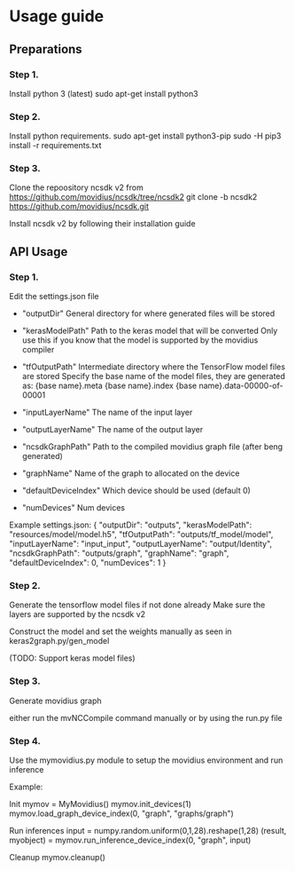# Usage guide

## Preparations

### Step 1.
Install python 3 (latest)
sudo apt-get install python3


### Step 2.
Install python requirements.
sudo apt-get install python3-pip
sudo -H pip3 install -r requirements.txt


### Step 3.
Clone the repoository ncsdk v2 from https://github.com/movidius/ncsdk/tree/ncsdk2
git clone -b ncsdk2 https://github.com/movidius/ncsdk.git

Install ncsdk v2 by following their installation guide

## API Usage

### Step 1.

Edit the settings.json file
- "outputDir" 
General directory for where generated files will be stored

- "kerasModelPath"
Path to the keras model that will be converted
Only use this if you know that the model is supported by the movidius compiler

- "tfOutputPath"
Intermediate directory where the TensorFlow model files are stored
Specify the base name of the model files, 
they are generated as:
    {base name}.meta
    {base name}.index
    {base name}.data-00000-of-00001

- "inputLayerName"
The name of the input layer

- "outputLayerName"
The name of the output layer

- "ncsdkGraphPath"
Path to the compiled movidius graph file (after beng generated)

- "graphName"
Name of the graph to allocated on the device

- "defaultDeviceIndex"
Which device should be used (default 0)

- "numDevices"
Num devices

Example settings.json:
{
    "outputDir": "outputs", 
    "kerasModelPath": "resources/model/model.h5",
    "tfOutputPath": "outputs/tf_model/model",
    "inputLayerName": "input_input",
    "outputLayerName": "output/Identity",
    "ncsdkGraphPath": "outputs/graph",
    "graphName": "graph",
    "defaultDeviceIndex": 0,
    "numDevices": 1
}


### Step 2.

Generate the tensorflow model files if not done already
Make sure the layers are supported by the ncsdk v2

Construct the model and set the weights manually as seen in keras2graph.py/gen_model

(TODO: Support keras model files)


### Step 3.

Generate movidius graph

either run the mvNCCompile command manually or by using the run.py file


### Step 4.

Use the mymovidius.py module to setup the movidius environment and run inference

Example:

Init
mymov = MyMovidius()
mymov.init_devices(1)
mymov.load_graph_device_index(0, "graph", "graphs/graph")

Run inferences
input = numpy.random.uniform(0,1,28).reshape(1,28)
(result, myobject) = mymov.run_inference_device_index(0, "graph", input)

Cleanup
mymov.cleanup()
